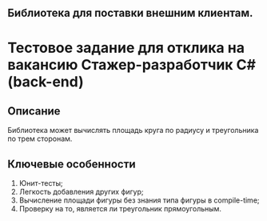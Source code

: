 ## Библиотека для поставки внешним клиентам.
# Тестовое задание для отклика на вакансию Cтажер-разработчик C# (back-end)

## Описание
Библиотека может вычислять площадь круга по радиусу и треугольника по трем сторонам.

## Ключевые особенности
1) Юнит-тесты;
2) Легкость добавления других фигур;
3) Вычисление площади фигуры без знания типа фигуры в compile-time;
4) Проверку на то, является ли треугольник прямоугольным.



